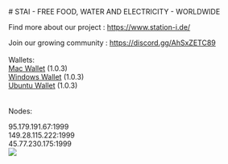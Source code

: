 <p id="station"></p>
# STAI - FREE FOOD, WATER AND ELECTRICITY - WORLDWIDE

Find more about our project : https://www.station-i.de/

Join our growing community : https://discord.gg/AhSxZETC89
<br><br>
Wallets:<br>
<a href="https://github.com/STATION-I/staicoin-blockchain/releases/download/1.0.3/staicoin-1.0.3.dmg">Mac Wallet</a> (1.0.3)<br>
<a href="https://github.com/STATION-I/staicoin-blockchain/releases/download/1.0.3/staicoinSetup-1.0.3.exe">Windows Wallet</a> (1.0.3)<br>
<a href="https://github.com/STATION-I/staicoin-blockchain/releases/download/1.0.3/staicoin-blockchain_1.0.3_amd64.deb">Ubuntu Wallet</a> (1.0.3)<br>
<br><br>
Nodes:

95.179.191.67:1999<br>
149.28.115.222:1999<br>
45.77.230.175:1999<br>
<img src="https://www.station-i.de/wp-content/uploads/2016/07/sw_zuweso_iguru_station-i_gruen.jpg"/>
